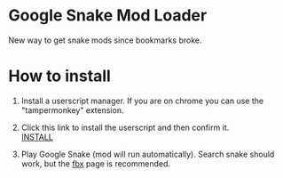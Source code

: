 # Google Snake Mod Loader

New way to get snake mods since bookmarks broke.

# How to install

1) Install a userscript manager. If you are on chrome you can use the "tampermonkey" extension.

2) Click this link to install the userscript and then confirm it.<br>
[INSTALL](https://github.com/DarkSnakeGang/GoogleSnakeModLoader/raw/main/googlesnakemodloader-dev.user.js)

3) Play Google Snake (mod will run automatically). Search snake should work, but the [fbx](https://www.google.com/fbx?fbx=snake_arcade) page is recommended.
